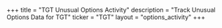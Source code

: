 +++
title = "TGT Unusual Options Activity"
description = "Track Unusual Options Data for TGT"
ticker = "TGT"
layout = "options_activity"
+++

